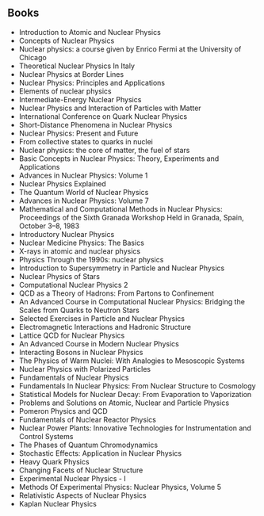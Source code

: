 <h2> Books </h2>

<ul>

                             

 <li><a target="_blank" href="https://github.com/manjunath5496/Nuclear-Physics-Books/blob/master/nmg(1).pdf" style="text-decoration:none;">Introduction
to Atomic and Nuclear Physics</a></li>

 <li><a target="_blank" href="https://github.com/manjunath5496/Nuclear-Physics-Books/blob/master/nmg(2).pdf" style="text-decoration:none;">Concepts of Nuclear Physics</a></li>

<li><a target="_blank" href="https://github.com/manjunath5496/Nuclear-Physics-Books/blob/master/nmg(3).pdf" style="text-decoration:none;">Nuclear physics: a course given by Enrico Fermi at the University of Chicago</a></li>
 <li><a target="_blank" href="https://github.com/manjunath5496/Nuclear-Physics-Books/blob/master/nmg(4).pdf" style="text-decoration:none;">Theoretical Nuclear Physics In Italy</a></li>                              
<li><a target="_blank" href="https://github.com/manjunath5496/Nuclear-Physics-Books/blob/master/nmg(5).pdf" style="text-decoration:none;"> Nuclear Physics at
Border Lines</a></li>
<li><a target="_blank" href="https://github.com/manjunath5496/Nuclear-Physics-Books/blob/master/nmg(6).pdf" style="text-decoration:none;">Nuclear Physics: Principles and Applications </a></li>
 <li><a target="_blank" href="https://github.com/manjunath5496/Nuclear-Physics-Books/blob/master/nmg(7).pdf" style="text-decoration:none;">Elements of nuclear physics</a></li>

 <li><a target="_blank" href="https://github.com/manjunath5496/Nuclear-Physics-Books/blob/master/nmg(8).pdf" style="text-decoration:none;">Intermediate-Energy
Nuclear Physics</a></li>
   <li><a target="_blank" href="https://github.com/manjunath5496/Nuclear-Physics-Books/blob/master/nmg(9).pdf" style="text-decoration:none;">Nuclear Physics and
Interaction of Particles with Matter</a></li>
  
   
 <li><a target="_blank" href="https://github.com/manjunath5496/Nuclear-Physics-Books/blob/master/nmg(10).pdf" style="text-decoration:none;">International Conference on
Quark Nuclear Physics</a></li>                              
<li><a target="_blank" href="https://github.com/manjunath5496/Nuclear-Physics-Books/blob/master/nmg(11).pdf" style="text-decoration:none;"> Short-Distance Phenomena
in Nuclear Physics</a></li>
<li><a target="_blank" href="https://github.com/manjunath5496/Nuclear-Physics-Books/blob/master/nmg(12).pdf" style="text-decoration:none;">Nuclear Physics:
Present and Future</a></li>
<li><a target="_blank" href="https://github.com/manjunath5496/Nuclear-Physics-Books/blob/master/nmg(13).pdf" style="text-decoration:none;">From collective states to quarks in nuclei</a></li>

<li><a target="_blank" href="https://github.com/manjunath5496/Nuclear-Physics-Books/blob/master/nmg(14).pdf" style="text-decoration:none;">Nuclear physics: the core of matter, the fuel of stars</a></li>
                              
<li><a target="_blank" href="https://github.com/manjunath5496/Nuclear-Physics-Books/blob/master/nmg(15).pdf" style="text-decoration:none;">Basic Concepts in
Nuclear Physics: Theory, Experiments and Applications</a></li>

<li><a target="_blank" href="https://github.com/manjunath5496/Nuclear-Physics-Books/blob/master/nmg(16).pdf" style="text-decoration:none;">Advances in Nuclear Physics: Volume 1</a></li>

  <li><a target="_blank" href="https://github.com/manjunath5496/Nuclear-Physics-Books/blob/master/nmg(17).pdf" style="text-decoration:none;">Nuclear Physics
Explained</a></li>   
  
<li><a target="_blank" href="https://github.com/manjunath5496/Nuclear-Physics-Books/blob/master/nmg(18).pdf" style="text-decoration:none;">The Quantum World of Nuclear Physics</a></li> 

  
<li><a target="_blank" href="https://github.com/manjunath5496/Nuclear-Physics-Books/blob/master/nmg(19).pdf" style="text-decoration:none;">Advances in Nuclear Physics: Volume 7 </a></li> 

<li><a target="_blank" href="https://github.com/manjunath5496/Nuclear-Physics-Books/blob/master/nmg(20).pdf" style="text-decoration:none;">Mathematical and Computational Methods in Nuclear Physics: Proceedings of the Sixth Granada Workshop Held in Granada, Spain, October 3–8, 1983</a></li>

<li><a target="_blank" href="https://github.com/manjunath5496/Nuclear-Physics-Books/blob/master/nmg(21).pdf" style="text-decoration:none;">Introductory Nuclear Physics</a></li>
<li><a target="_blank" href="https://github.com/manjunath5496/Nuclear-Physics-Books/blob/master/nmg(22).pdf" style="text-decoration:none;">Nuclear Medicine Physics: The Basics</a></li> 
 <li><a target="_blank" href="https://github.com/manjunath5496/Nuclear-Physics-Books/blob/master/nmg(23).pdf" style="text-decoration:none;">X-rays in atomic and nuclear physics</a></li> 
 

   <li><a target="_blank" href="https://github.com/manjunath5496/Nuclear-Physics-Books/blob/master/nmg(24).pdf" style="text-decoration:none;">Physics Through the 1990s: nuclear physics  </a></li>


<li><a target="_blank" href="https://github.com/manjunath5496/Nuclear-Physics-Books/blob/master/nmg(25).pdf" style="text-decoration:none;">Introduction to
Supersymmetry in Particle and Nuclear Physics</a></li> 

<li><a target="_blank" href="https://github.com/manjunath5496/Nuclear-Physics-Books/blob/master/nmg(26).pdf" style="text-decoration:none;">Nuclear Physics of Stars</a></li>

<li><a target="_blank" href="https://github.com/manjunath5496/Nuclear-Physics-Books/blob/master/nmg(27).pdf" style="text-decoration:none;">Computational Nuclear Physics 2</a></li>
<li><a target="_blank" href="https://github.com/manjunath5496/Nuclear-Physics-Books/blob/master/nmg(28).pdf" style="text-decoration:none;">QCD as a Theory of Hadrons: From Partons to Confinement</a></li> 
 <li><a target="_blank" href="https://github.com/manjunath5496/Nuclear-Physics-Books/blob/master/nmg(29).pdf" style="text-decoration:none;">An Advanced Course in Computational
Nuclear Physics: Bridging the Scales from Quarks to Neutron Stars</a></li> 
 

   <li><a target="_blank" href="https://github.com/manjunath5496/Nuclear-Physics-Books/blob/master/nmg(30).pdf" style="text-decoration:none;">Selected
Exercises in Particle and Nuclear Physics</a></li>



<li><a target="_blank" href="https://github.com/manjunath5496/Nuclear-Physics-Books/blob/master/nmg(31).pdf" style="text-decoration:none;">Electromagnetic Interactions and Hadronic Structure</a></li> 

<li><a target="_blank" href="https://github.com/manjunath5496/Nuclear-Physics-Books/blob/master/nmg(32).pdf" style="text-decoration:none;">Lattice QCD for
Nuclear Physics</a></li>

<li><a target="_blank" href="https://github.com/manjunath5496/Nuclear-Physics-Books/blob/master/nmg(33).pdf" style="text-decoration:none;">An Advanced Course
in Modern Nuclear Physics</a></li>
<li><a target="_blank" href="https://github.com/manjunath5496/Nuclear-Physics-Books/blob/master/nmg(34).pdf" style="text-decoration:none;">Interacting Bosons
in Nuclear Physics</a></li> 
 <li><a target="_blank" href="https://github.com/manjunath5496/Nuclear-Physics-Books/blob/master/nmg(35).pdf" style="text-decoration:none;">The Physics of Warm Nuclei: With Analogies to Mesoscopic Systems</a></li> 
 

   <li><a target="_blank" href="https://github.com/manjunath5496/Nuclear-Physics-Books/blob/master/nmg(36).pdf" style="text-decoration:none;">Nuclear Physics
with Polarized Particles</a></li>

<li><a target="_blank" href="https://github.com/manjunath5496/Nuclear-Physics-Books/blob/master/nmg(37).pdf" style="text-decoration:none;">Fundamentals
of Nuclear Physics</a></li>
<li><a target="_blank" href="https://github.com/manjunath5496/Nuclear-Physics-Books/blob/master/nmg(38).pdf" style="text-decoration:none;">Fundamentals
In Nuclear Physics: From Nuclear Structure to Cosmology</a></li> 
 <li><a target="_blank" href="https://github.com/manjunath5496/Nuclear-Physics-Books/blob/master/nmg(39).pdf" style="text-decoration:none;">Statistical Models for Nuclear Decay: From Evaporation to Vaporization</a></li> 
 

   <li><a target="_blank" href="https://github.com/manjunath5496/Nuclear-Physics-Books/blob/master/nmg(40).pdf" style="text-decoration:none;">Problems and Solutions on Atomic, Nuclear and Particle Physics</a></li>

 <li><a target="_blank" href="https://github.com/manjunath5496/Nuclear-Physics-Books/blob/master/nmg(41).pdf" style="text-decoration:none;">Pomeron Physics and QCD</a></li>


   <li><a target="_blank" href="https://github.com/manjunath5496/Nuclear-Physics-Books/blob/master/nmg(42).pdf" style="text-decoration:none;">Fundamentals of Nuclear Reactor Physics</a></li>

<li><a target="_blank" href="https://github.com/manjunath5496/Nuclear-Physics-Books/blob/master/nmg(43).pdf" style="text-decoration:none;">Nuclear Power Plants:
Innovative Technologies for Instrumentation and Control Systems</a></li>
<li><a target="_blank" href="https://github.com/manjunath5496/Nuclear-Physics-Books/blob/master/nmg(44).pdf" style="text-decoration:none;">The Phases of Quantum Chromodynamics</a></li> 
 <li><a target="_blank" href="https://github.com/manjunath5496/Nuclear-Physics-Books/blob/master/nmg(45).pdf" style="text-decoration:none;">Stochastic Effects: Application in Nuclear Physics</a></li> 
 

   <li><a target="_blank" href="https://github.com/manjunath5496/Nuclear-Physics-Books/blob/master/nmg(46).pdf" style="text-decoration:none;">Heavy Quark Physics</a></li>

 <li><a target="_blank" href="https://github.com/manjunath5496/Nuclear-Physics-Books/blob/master/nmg(47).pdf" style="text-decoration:none;">Changing Facets of Nuclear Structure</a></li>



 <li><a target="_blank" href="https://github.com/manjunath5496/Nuclear-Physics-Books/blob/master/nmg(48).pdf" style="text-decoration:none;">Experimental Nuclear Physics - I</a></li>



<li><a target="_blank" href="https://github.com/manjunath5496/Nuclear-Physics-Books/blob/master/nmg(49).pdf" style="text-decoration:none;"> Methods Of Experimental Physics: Nuclear Physics, Volume 5</a></li> 

<li><a target="_blank" href="https://github.com/manjunath5496/Nuclear-Physics-Books/blob/master/nmg(50).pdf" style="text-decoration:none;">Relativistic Aspects
of Nuclear Physics</a></li>

<li><a target="_blank" href="https://github.com/manjunath5496/Nuclear-Physics-Books/blob/master/nmg(51).pdf" style="text-decoration:none;">Kaplan Nuclear Physics</a></li>

 
 </ul>
